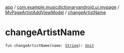 [app](../../index.md) / [com.example.musicdictionaryandroid.ui.mypage](../index.md) / [MyPageArtistAddViewModel](index.md) / [changeArtistName](./change-artist-name.md)

# changeArtistName

`fun changeArtistName(name: `[`String`](https://kotlinlang.org/api/latest/jvm/stdlib/kotlin/-string/index.html)`): `[`Unit`](https://kotlinlang.org/api/latest/jvm/stdlib/kotlin/-unit/index.html)